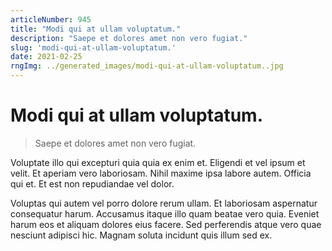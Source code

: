 ```yaml
---
articleNumber: 945
title: "Modi qui at ullam voluptatum."
description: "Saepe et dolores amet non vero fugiat."
slug: 'modi-qui-at-ullam-voluptatum.'
date: 2021-02-25
rngImg: ../generated_images/modi-qui-at-ullam-voluptatum..jpg
---
```


# Modi qui at ullam voluptatum.

> Saepe et dolores amet non vero fugiat.

Voluptate illo qui excepturi quia quia ex enim et. Eligendi et vel ipsum et velit. Et aperiam vero laboriosam. Nihil maxime ipsa labore autem. Officia qui et. Et est non repudiandae vel dolor.
 Voluptas qui autem vel porro dolore rerum ullam. Et laboriosam aspernatur consequatur harum. Accusamus itaque illo quam beatae vero quia. Eveniet harum eos et aliquam dolores eius facere. Sed perferendis atque vero quae nesciunt adipisci hic. Magnam soluta incidunt quis illum sed ex.
